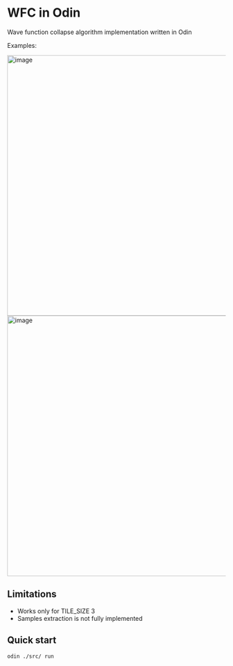 # WFC in Odin
Wave function collapse algorithm implementation written in Odin

Examples:

<img width="600" height="600" alt="image" src="https://github.com/user-attachments/assets/202598ad-597a-43ac-bb51-2e29748642b8" />
<img width="600" height="600" alt="image" src="https://github.com/user-attachments/assets/8053d843-be4e-45b9-988c-2eb73248b4a3" />

## Limitations
- Works only for TILE_SIZE 3
- Samples extraction is not fully implemented

## Quick start
```
odin ./src/ run
```
